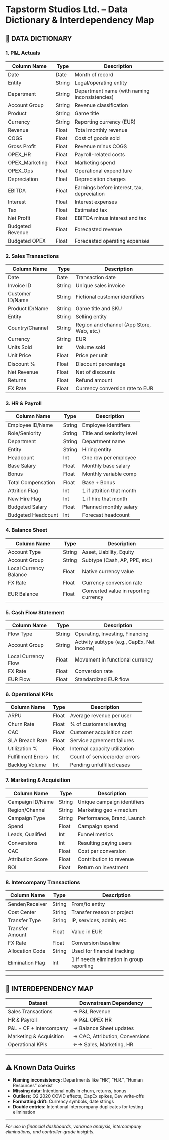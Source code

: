
# Tapstorm Studios Ltd. – Data Dictionary & Interdependency Map

## 📘 DATA DICTIONARY

### 1. P&L Actuals
| Column Name         | Type   | Description                                       |
|---------------------|--------|---------------------------------------------------|
| Date                | Date   | Month of record                                   |
| Entity              | String | Legal/operating entity                            |
| Department          | String | Department name (with naming inconsistencies)     |
| Account Group       | String | Revenue classification                            |
| Product             | String | Game title                                        |
| Currency            | String | Reporting currency (EUR)                          |
| Revenue             | Float  | Total monthly revenue                             |
| COGS                | Float  | Cost of goods sold                                |
| Gross Profit        | Float  | Revenue minus COGS                                |
| OPEX_HR             | Float  | Payroll-related costs                             |
| OPEX_Marketing      | Float  | Marketing spend                                   |
| OPEX_Ops            | Float  | Operational expenditure                           |
| Depreciation        | Float  | Depreciation charges                              |
| EBITDA              | Float  | Earnings before interest, tax, depreciation       |
| Interest            | Float  | Interest expenses                                 |
| Tax                 | Float  | Estimated tax                                     |
| Net Profit          | Float  | EBITDA minus interest and tax                     |
| Budgeted Revenue    | Float  | Forecasted revenue                                |
| Budgeted OPEX       | Float  | Forecasted operating expenses                     |

### 2. Sales Transactions
| Column Name     | Type   | Description                                          |
|------------------|--------|------------------------------------------------------|
| Date             | Date   | Transaction date                                     |
| Invoice ID       | String | Unique sales invoice                                 |
| Customer ID/Name | String | Fictional customer identifiers                       |
| Product ID/Name  | String | Game title and SKU                                   |
| Entity           | String | Selling entity                                       |
| Country/Channel  | String | Region and channel (App Store, Web, etc.)           |
| Currency         | String | EUR                                                  |
| Units Sold       | Int    | Volume sold                                          |
| Unit Price       | Float  | Price per unit                                       |
| Discount %       | Float  | Discount percentage                                  |
| Net Revenue      | Float  | Net of discounts                                     |
| Returns          | Float  | Refund amount                                        |
| FX Rate          | Float  | Currency conversion rate to EUR                      |

### 3. HR & Payroll
| Column Name         | Type   | Description                                         |
|---------------------|--------|-----------------------------------------------------|
| Employee ID/Name    | String | Employee identifiers                                |
| Role/Seniority      | String | Title and seniority level                           |
| Department          | String | Department name                                     |
| Entity              | String | Hiring entity                                       |
| Headcount           | Int    | One row per employee                                |
| Base Salary         | Float  | Monthly base salary                                 |
| Bonus               | Float  | Monthly variable comp                               |
| Total Compensation  | Float  | Base + Bonus                                        |
| Attrition Flag      | Int    | 1 if attrition that month                           |
| New Hire Flag       | Int    | 1 if hire that month                                |
| Budgeted Salary     | Float  | Planned monthly salary                              |
| Budgeted Headcount  | Int    | Forecast headcount                                  |

### 4. Balance Sheet
| Column Name            | Type   | Description                                     |
|------------------------|--------|-------------------------------------------------|
| Account Type           | String | Asset, Liability, Equity                        |
| Account Group          | String | Subtype (Cash, AP, PPE, etc.)                  |
| Local Currency Balance | Float  | Native currency value                           |
| FX Rate                | Float  | Currency conversion rate                        |
| EUR Balance            | Float  | Converted value in reporting currency           |

### 5. Cash Flow Statement
| Column Name         | Type   | Description                                     |
|---------------------|--------|-------------------------------------------------|
| Flow Type           | String | Operating, Investing, Financing                 |
| Account Group       | String | Activity subtype (e.g., CapEx, Net Income)     |
| Local Currency Flow | Float  | Movement in functional currency                 |
| FX Rate             | Float  | Conversion rate                                 |
| EUR Flow            | Float  | Standardized EUR flow                           |

### 6. Operational KPIs
| Column Name         | Type   | Description                                         |
|---------------------|--------|-----------------------------------------------------|
| ARPU                | Float  | Average revenue per user                            |
| Churn Rate          | Float  | % of customers leaving                             |
| CAC                 | Float  | Customer acquisition cost                          |
| SLA Breach Rate     | Float  | Service agreement failures                         |
| Utilization %       | Float  | Internal capacity utilization                      |
| Fulfillment Errors  | Int    | Count of service/order errors                      |
| Backlog Volume      | Int    | Pending unfulfilled cases                         |

### 7. Marketing & Acquisition
| Column Name         | Type   | Description                                         |
|---------------------|--------|-----------------------------------------------------|
| Campaign ID/Name    | String | Unique campaign identifiers                        |
| Region/Channel      | String | Marketing geo + medium                            |
| Campaign Type       | String | Performance, Brand, Launch                        |
| Spend               | Float  | Campaign spend                                     |
| Leads, Qualified    | Int    | Funnel metrics                                     |
| Conversions         | Int    | Resulting paying users                             |
| CAC                 | Float  | Cost per conversion                                |
| Attribution Score   | Float  | Contribution to revenue                            |
| ROI                 | Float  | Return on investment                               |

### 8. Intercompany Transactions
| Column Name         | Type   | Description                                         |
|---------------------|--------|-----------------------------------------------------|
| Sender/Receiver     | String | From/to entity                                      |
| Cost Center         | String | Transfer reason or project                         |
| Transfer Type       | String | IP, services, admin, etc.                          |
| Transfer Amount     | Float  | Value in EUR                                       |
| FX Rate             | Float  | Conversion baseline                                |
| Allocation Code     | String | Used for financial tracking                        |
| Elimination Flag    | Int    | 1 if needs elimination in group reporting          |

---

## 🔄 INTERDEPENDENCY MAP

| Dataset                 | Downstream Dependency                                |
|--------------------------|------------------------------------------------------|
| Sales Transactions       | → P&L Revenue                                        |
| HR & Payroll             | → P&L OPEX HR                                        |
| P&L + CF + Intercompany  | → Balance Sheet updates                              |
| Marketing & Acquisition  | → CAC, Attribution, Conversions                      |
| Operational KPIs         | ←→ Sales, Marketing, HR                              |

---

## ⚠️ Known Data Quirks
- **Naming inconsistency:** Departments like “HR”, “H.R.”, “Human Resources” coexist
- **Missing data:** Intentional nulls in churn, returns, bonus
- **Outliers:** Q2 2020 COVID effects, CapEx spikes, Dev write-offs
- **Formatting drift:** Currency symbols, date strings
- **Double entries:** Intentional intercompany duplicates for testing elimination

---

*For use in financial dashboards, variance analysis, intercompany eliminations, and controller-grade insights.*
